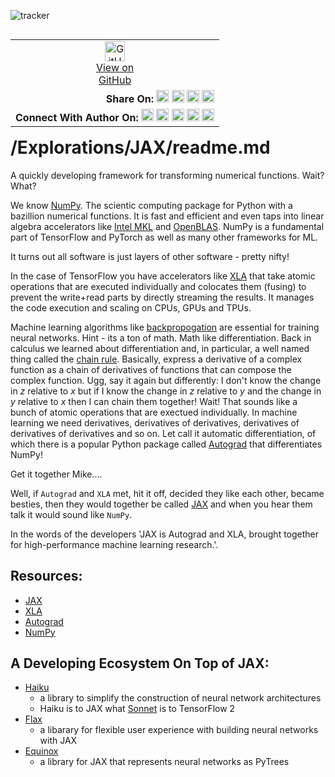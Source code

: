![tracker](https://us-central1-vertex-ai-mlops-369716.cloudfunctions.net/pixel-tracking?path=statmike%2Fvertex-ai-mlops%2FExplorations%2FJAX&file=readme.md)
<!--- header table --->
<table align="left">
<tr>     
  <td style="text-align: center">
    <a href="https://github.com/statmike/vertex-ai-mlops/blob/main/Explorations/JAX/readme.md">
      <img width="32px" src="https://www.svgrepo.com/download/217753/github.svg" alt="GitHub logo">
      <br>View on<br>GitHub
    </a>
  </td>
</tr>
<tr>
  <td style="text-align: right">
    <b>Share On: </b> 
    <a href="https://www.linkedin.com/sharing/share-offsite/?url=https%3A//github.com/statmike/vertex-ai-mlops/blob/main/Explorations/JAX/readme.md"><img src="https://upload.wikimedia.org/wikipedia/commons/8/81/LinkedIn_icon.svg" alt="Linkedin Logo" width="20px"></a> 
    <a href="https://reddit.com/submit?url=https%3A//github.com/statmike/vertex-ai-mlops/blob/main/Explorations/JAX/readme.md"><img src="https://redditinc.com/hubfs/Reddit%20Inc/Brand/Reddit_Logo.png" alt="Reddit Logo" width="20px"></a> 
    <a href="https://bsky.app/intent/compose?text=https%3A//github.com/statmike/vertex-ai-mlops/blob/main/Explorations/JAX/readme.md"><img src="https://upload.wikimedia.org/wikipedia/commons/7/7a/Bluesky_Logo.svg" alt="BlueSky Logo" width="20px"></a> 
    <a href="https://twitter.com/intent/tweet?url=https%3A//github.com/statmike/vertex-ai-mlops/blob/main/Explorations/JAX/readme.md"><img src="https://upload.wikimedia.org/wikipedia/commons/5/5a/X_icon_2.svg" alt="X (Twitter) Logo" width="20px"></a> 
  </td>
</tr>
<tr>
  <td style="text-align: right">
    <b>Connect With Author On: </b> 
    <a href="https://www.linkedin.com/in/statmike"><img src="https://upload.wikimedia.org/wikipedia/commons/8/81/LinkedIn_icon.svg" alt="Linkedin Logo" width="20px"></a>
    <a href="https://www.github.com/statmike"><img src="https://www.svgrepo.com/download/217753/github.svg" alt="GitHub Logo" width="20px"></a> 
    <a href="https://www.youtube.com/@statmike-channel"><img src="https://upload.wikimedia.org/wikipedia/commons/f/fd/YouTube_full-color_icon_%282024%29.svg" alt="YouTube Logo" width="20px"></a>
    <a href="https://bksy.app/profile/statmike.bsky.social"><img src="https://upload.wikimedia.org/wikipedia/commons/7/7a/Bluesky_Logo.svg" alt="BlueSky Logo" width="20px"></a> 
    <a href="https://x.com/statmike"><img src="https://upload.wikimedia.org/wikipedia/commons/5/5a/X_icon_2.svg" alt="X (Twitter) Logo" width="20px"></a>
  </td>
</tr>
</table><br/><br/><br/><br/>

---
# /Explorations/JAX/readme.md

A quickly developing framework for transforming numerical functions. Wait? What?

We know [NumPy](https://numpy.org/).  The scientic computing package for Python with a bazillion numerical functions.  It is fast and efficient and even taps into linear algebra accelerators like [Intel MKL](https://software.intel.com/en-us/mkl) and [OpenBLAS](https://www.openblas.net/). NumPy is a fundamental part of TensorFlow and PyTorch as well as many other frameworks for ML.

It turns out all software is just layers of other software - pretty nifty!

In the case of TensorFlow you have accelerators like [XLA](https://www.tensorflow.org/xla) that take atomic operations that are executed individually and colocates them (fusing) to prevent the write+read parts by directly streaming the results.  It manages the code execution and scaling on CPUs, GPUs and TPUs.

Machine learning algorithms like [backpropogation](https://en.wikipedia.org/wiki/Backpropagation) are essential for training neural networks. Hint - its a ton of math.  Math like differentiation.  Back in calculus we learned about differentiation and, in particular, a well named thing called the [chain rule](https://en.wikipedia.org/wiki/Chain_rule).  Basically, express a derivative of a complex function as a chain of derivatives of functions that can compose the complex function.  Ugg, say it again but differently: I don't know the change in $z$ relative to $x$ but if I know the change in $z$ relative to $y$ and the change in $y$ relative to $x$ then I can chain them together!  Wait!  That sounds like a bunch of atomic operations that are exectued individually.  In machine learning we need derivatives, derivatives of derivatives, derivatives of derivatives of derivatives and so on. Let call it automatic differentiation, of which there is a popular Python package called [Autograd](https://github.com/hips/autograd) that differentiates NumPy!

Get it together Mike....

Well, if `Autograd` and `XLA` met, hit it off, decided they like each other, became besties, then they would together be called [JAX](https://github.com/google/jax) and when you hear them talk it would sound like `NumPy`.

In the words of the developers 'JAX is Autograd and XLA, brought together for high-performance machine learning research.'.

## Resources:
- [JAX](https://github.com/google/jax)
- [XLA](https://www.tensorflow.org/xla)
- [Autograd](https://github.com/hips/autograd)
- [NumPy](https://numpy.org/)

## A Developing Ecosystem On Top of JAX:
- [Haiku](https://github.com/deepmind/dm-haiku)
    - a library to simplify the construction of neural network architectures
    - Haiku is to JAX what [Sonnet](https://github.com/deepmind/sonnet) is to TensorFlow 2
- [Flax](https://github.com/google/flax)
    - a libarary for flexible user experience with building neural networks with JAX
- [Equinox](https://github.com/patrick-kidger/equinox)
    - a library for JAX that represents neural networks as PyTrees
    




